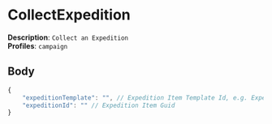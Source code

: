 # CollectExpedition

**Description**: `Collect an Expedition` \
**Profiles**: `campaign`

## Body

```js
{
    "expeditionTemplate": "", // Expedition Item Template Id, e.g. Expedition:expedition_sea_supplyrun_long_t04
    "expeditionId": "" // Expedition Item Guid
}
```
